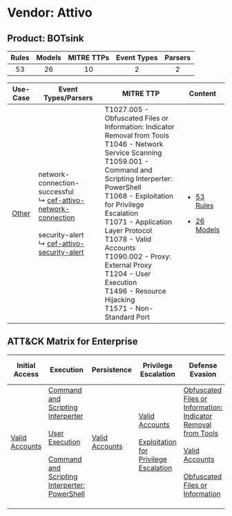 Vendor: Attivo
==============
Product: BOTsink
----------------
| Rules | Models | MITRE TTPs | Event Types | Parsers |
|:-----:|:------:|:----------:|:-----------:|:-------:|
|  53   |   26   |     10     |      2      |    2    |

|                Use-Case                | Event Types/Parsers                                                                                                                                                                                                                           | MITRE TTP                                                                                                                                                                                                                                                                                                                                                                                                                 | Content                                                                                           |
|:--------------------------------------:| --------------------------------------------------------------------------------------------------------------------------------------------------------------------------------------------------------------------------------------------- | ------------------------------------------------------------------------------------------------------------------------------------------------------------------------------------------------------------------------------------------------------------------------------------------------------------------------------------------------------------------------------------------------------------------------- | ------------------------------------------------------------------------------------------------- |
| [Other](../../../UseCases/uc_other.md) |  network-connection-successful<br> ↳ [cef-attivo-network-connection](Parsers/parserContent_cef-attivo-network-connection.md)<br><br> security-alert<br> ↳ [cef-attivo-security-alert](Parsers/parserContent_cef-attivo-security-alert.md)<br> | T1027.005 - Obfuscated Files or Information: Indicator Removal from Tools<br>T1046 - Network Service Scanning<br>T1059.001 - Command and Scripting Interperter: PowerShell<br>T1068 - Exploitation for Privilege Escalation<br>T1071 - Application Layer Protocol<br>T1078 - Valid Accounts<br>T1090.002 - Proxy: External Proxy<br>T1204 - User Execution<br>T1496 - Resource Hijacking<br>T1571 - Non-Standard Port<br> | [<ul><li>53 Rules</li></ul><ul><li>26 Models</li></ul>](Rules_Models/r_m_attivo_botsink_Other.md) |

ATT&CK Matrix for Enterprise
----------------------------
| Initial Access                                                      | Execution                                                                                                                                                                                                                                                       | Persistence                                                         | Privilege Escalation                                                                                                                                          | Defense Evasion                                                                                                                                                                                                                                                               | Credential Access | Discovery                                                                     | Lateral Movement | Collection | Command and Control                                                                                                                                                                                                                                                                           | Exfiltration | Impact                                                                  |
| ------------------------------------------------------------------- | --------------------------------------------------------------------------------------------------------------------------------------------------------------------------------------------------------------------------------------------------------------- | ------------------------------------------------------------------- | ------------------------------------------------------------------------------------------------------------------------------------------------------------- | ----------------------------------------------------------------------------------------------------------------------------------------------------------------------------------------------------------------------------------------------------------------------------- | ----------------- | ----------------------------------------------------------------------------- | ---------------- | ---------- | --------------------------------------------------------------------------------------------------------------------------------------------------------------------------------------------------------------------------------------------------------------------------------------------- | ------------ | ----------------------------------------------------------------------- |
| [Valid Accounts](https://attack.mitre.org/techniques/T1078)<br><br> | [Command and Scripting Interperter](https://attack.mitre.org/techniques/T1059)<br><br>[User Execution](https://attack.mitre.org/techniques/T1204)<br><br>[Command and Scripting Interperter: PowerShell](https://attack.mitre.org/techniques/T1059/001)<br><br> | [Valid Accounts](https://attack.mitre.org/techniques/T1078)<br><br> | [Valid Accounts](https://attack.mitre.org/techniques/T1078)<br><br>[Exploitation for Privilege Escalation](https://attack.mitre.org/techniques/T1068)<br><br> | [Obfuscated Files or Information: Indicator Removal from Tools](https://attack.mitre.org/techniques/T1027/005)<br><br>[Valid Accounts](https://attack.mitre.org/techniques/T1078)<br><br>[Obfuscated Files or Information](https://attack.mitre.org/techniques/T1027)<br><br> |                   | [Network Service Scanning](https://attack.mitre.org/techniques/T1046)<br><br> |                  |            | [Non-Standard Port](https://attack.mitre.org/techniques/T1571)<br><br>[Proxy: External Proxy](https://attack.mitre.org/techniques/T1090/002)<br><br>[Application Layer Protocol](https://attack.mitre.org/techniques/T1071)<br><br>[Proxy](https://attack.mitre.org/techniques/T1090)<br><br> |              | [Resource Hijacking](https://attack.mitre.org/techniques/T1496)<br><br> |